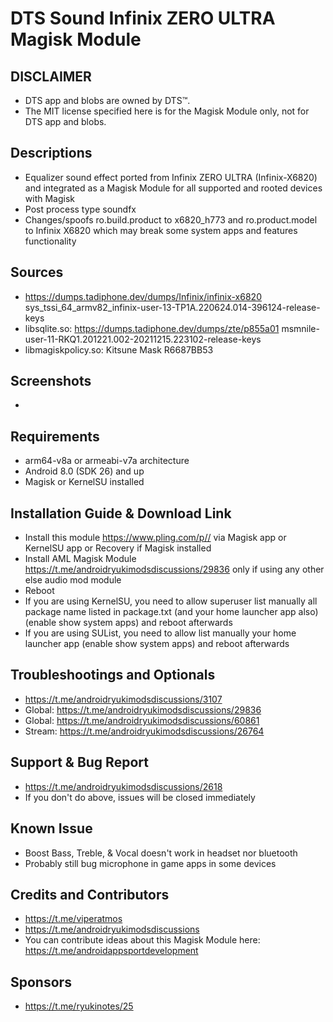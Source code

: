 # DTS Sound Infinix ZERO ULTRA Magisk Module

## DISCLAIMER
- DTS app and blobs are owned by DTS™.
- The MIT license specified here is for the Magisk Module only, not for DTS app and blobs.

## Descriptions
- Equalizer sound effect ported from Infinix ZERO ULTRA (Infinix-X6820) and integrated as a Magisk Module for all supported and rooted devices with Magisk
- Post process type soundfx
- Changes/spoofs ro.build.product to x6820_h773 and ro.product.model to Infinix X6820 which may break some system apps and features functionality

## Sources
- https://dumps.tadiphone.dev/dumps/Infinix/infinix-x6820 sys_tssi_64_armv82_infinix-user-13-TP1A.220624.014-396124-release-keys
- libsqlite.so: https://dumps.tadiphone.dev/dumps/zte/p855a01 msmnile-user-11-RKQ1.201221.002-20211215.223102-release-keys
- libmagiskpolicy.so: Kitsune Mask R6687BB53

## Screenshots
- 

## Requirements
- arm64-v8a or armeabi-v7a architecture
- Android 8.0 (SDK 26) and up
- Magisk or KernelSU installed

## Installation Guide & Download Link
- Install this module https://www.pling.com/p// via Magisk app or KernelSU app or Recovery if Magisk installed
- Install AML Magisk Module https://t.me/androidryukimodsdiscussions/29836 only if using any other else audio mod module
- Reboot
- If you are using KernelSU, you need to allow superuser list manually all package name listed in package.txt (and your home launcher app also) (enable show system apps) and reboot afterwards
- If you are using SUList, you need to allow list manually your home launcher app (enable show system apps) and reboot afterwards

## Troubleshootings and Optionals
- https://t.me/androidryukimodsdiscussions/3107
- Global: https://t.me/androidryukimodsdiscussions/29836
- Global: https://t.me/androidryukimodsdiscussions/60861
- Stream: https://t.me/androidryukimodsdiscussions/26764

## Support & Bug Report
- https://t.me/androidryukimodsdiscussions/2618
- If you don't do above, issues will be closed immediately

## Known Issue
- Boost Bass, Treble, & Vocal doesn't work in headset nor bluetooth
- Probably still bug microphone in game apps in some devices

## Credits and Contributors
- https://t.me/viperatmos
- https://t.me/androidryukimodsdiscussions
- You can contribute ideas about this Magisk Module here: https://t.me/androidappsportdevelopment

## Sponsors
- https://t.me/ryukinotes/25


